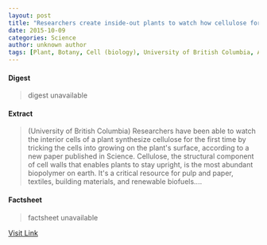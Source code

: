 ```yaml
---
layout: post
title: "Researchers create inside-out plants to watch how cellulose forms"
date: 2015-10-09
categories: Science
author: unknown author
tags: [Plant, Botany, Cell (biology), University of British Columbia, American Association for the Advancement of Science, Cell wall, Biology, Artificial objects]
---
```



#### Digest
>digest unavailable

#### Extract
>(University of British Columbia) Researchers have been able to watch the interior cells of a plant synthesize cellulose for the first time by tricking the cells into growing on the plant's surface, according to a new paper published in Science. Cellulose, the structural component of cell walls that enables plants to stay upright, is the most abundant biopolymer on earth. It's a critical resource for pulp and paper, textiles, building materials, and renewable biofuels....

#### Factsheet
>factsheet unavailable

[Visit Link](http://www.eurekalert.org/pub_releases/2015-10/uobc-rci100815.php)


